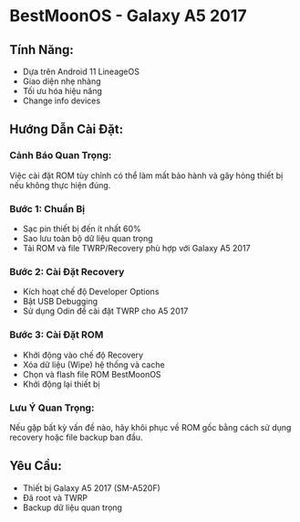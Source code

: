 # BestMoonOS - Galaxy A5 2017

## Tính Năng:
- Dựa trên Android 11 LineageOS
- Giao diện nhẹ nhàng
- Tối ưu hóa hiệu năng
- Change info devices

## Hướng Dẫn Cài Đặt:
### Cảnh Báo Quan Trọng:
Việc cài đặt ROM tùy chỉnh có thể làm mất bảo hành và gây hỏng thiết bị nếu không thực hiện đúng.

### Bước 1: Chuẩn Bị
- Sạc pin thiết bị đến ít nhất 60%
- Sao lưu toàn bộ dữ liệu quan trọng
- Tải ROM và file TWRP/Recovery phù hợp với Galaxy A5 2017

### Bước 2: Cài Đặt Recovery
- Kích hoạt chế độ Developer Options
- Bật USB Debugging
- Sử dụng Odin để cài đặt TWRP cho A5 2017

### Bước 3: Cài Đặt ROM
- Khởi động vào chế độ Recovery
- Xóa dữ liệu (Wipe) hệ thống và cache
- Chọn và flash file ROM BestMoonOS
- Khởi động lại thiết bị

### Lưu Ý Quan Trọng:
Nếu gặp bất kỳ vấn đề nào, hãy khôi phục về ROM gốc bằng cách sử dụng recovery hoặc file backup ban đầu.

## Yêu Cầu:
- Thiết bị Galaxy A5 2017 (SM-A520F)
- Đã root và TWRP
- Backup dữ liệu quan trọng